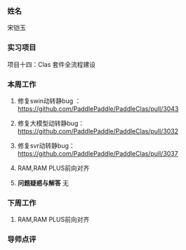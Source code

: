 
### 姓名
宋铠玉
### 实习项目
项目十四：Clas 套件全流程建设

### 本周工作

1. 修复swin动转静bug ：https://github.com/PaddlePaddle/PaddleClas/pull/3043 
2. 修复大模型动转静bug：https://github.com/PaddlePaddle/PaddleClas/pull/3032
3. 修复svr动转静bug：https://github.com/PaddlePaddle/PaddleClas/pull/3037
4. RAM,RAM PLUS前向对齐


3. **问题疑惑与解答**
无


### 下周工作

1. RAM,RAM PLUS前向对齐
### 导师点评

